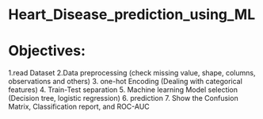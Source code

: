 # Heart_Disease_prediction_using_ML
# Objectives:
1.read Dataset 
2.Data preprocessing (check missing value, shape, columns, observations and others)
3. one-hot Encoding (Dealing with categorical features)
4. Train-Test separation
5. Machine learning Model selection (Decision tree, logistic regression)
6. prediction
7. Show the Confusion Matrix, Classification report, and ROC-AUC
